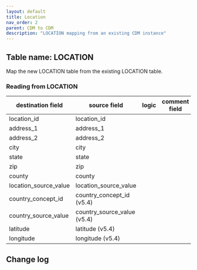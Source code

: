 ```yaml
---
layout: default
title: Location
nav_order: 2
parent: CDM to CDM
description: "LOCATION mapping from an existing CDM instance"
---
```


## Table name: **LOCATION**

Map the new LOCATION table from the existing LOCATION table.

### Reading from **LOCATION**

| destination field | source field | logic | comment field |
| --- | --- | --- | --- |
| location_id | location_id |||
| address_1 | address_1 |||
| address_2 | address_2 |||
| city | city |||
| state | state |||
| zip | zip |||
| county | county |||
| location_source_value | location_source_value |||
| country_concept_id | country_concept_id (v5.4) |||
| country_source_value | country_source_value (v5.4) |||
| latitude | latitude (v5.4) |||
| longitude | longitude (v5.4) |||

## Change log